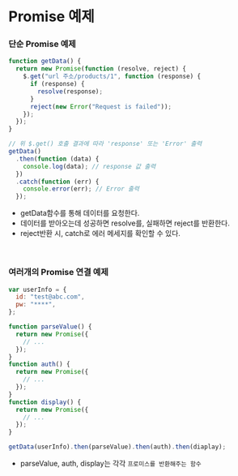 # Promise 예제

### 단순 Promise 예제

```jsx
function getData() {
  return new Promise(function (resolve, reject) {
    $.get("url 주소/products/1", function (response) {
      if (response) {
        resolve(response);
      }
      reject(new Error("Request is failed"));
    });
  });
}

// 위 $.get() 호출 결과에 따라 'response' 또는 'Error' 출력
getData()
  .then(function (data) {
    console.log(data); // response 값 출력
  })
  .catch(function (err) {
    console.error(err); // Error 출력
  });
```

- getData함수를 통해 데이터를 요청한다.
- 데이터를 받아오는데 성공하면 resolve를, 실패하면 reject를 반환한다.
- reject반환 시, catch로 에러 메세지를 확인할 수 있다.

</br>

### 여러개의 Promise 연결 예제

```jsx
var userInfo = {
  id: "test@abc.com",
  pw: "****",
};

function parseValue() {
  return new Promise({
    // ...
  });
}
function auth() {
  return new Promise({
    // ...
  });
}
function display() {
  return new Promise({
    // ...
  });
}

getData(userInfo).then(parseValue).then(auth).then(diaplay);
```

- parseValue, auth, display는 각각 `프로미스를 반환해주는 함수`
